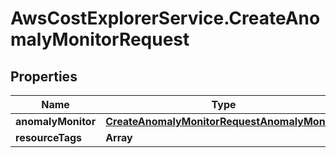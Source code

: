 # AwsCostExplorerService.CreateAnomalyMonitorRequest

## Properties

Name | Type | Description | Notes
------------ | ------------- | ------------- | -------------
**anomalyMonitor** | [**CreateAnomalyMonitorRequestAnomalyMonitor**](CreateAnomalyMonitorRequestAnomalyMonitor.md) |  | 
**resourceTags** | **Array** |  | [optional] 


